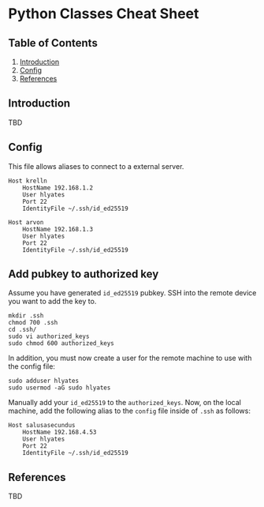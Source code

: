 # Python Classes Cheat Sheet

## Table of Contents
1. [Introduction](#introduction)
2. [Config](#main-class)
3. [References](#main-class)

## Introduction

TBD

## Config 

This file allows aliases to connect to a external server. 

```
Host krelln
    HostName 192.168.1.2
    User hlyates
    Port 22
    IdentityFile ~/.ssh/id_ed25519

Host arvon
    HostName 192.168.1.3
    User hlyates
    Port 22
    IdentityFile ~/.ssh/id_ed25519

```

## Add pubkey to authorized key 

Assume you have generated `id_ed25519` pubkey. SSH into the remote device you want to add the key to. 
```
mkdir .ssh
chmod 700 .ssh
cd .ssh/
sudo vi authorized_keys
sudo chmod 600 authorized_keys
```

In addition, you must now create a user for the remote machine to use with the config file: 
```
sudo adduser hlyates
sudo usermod -aG sudo hlyates
```

Manually add your `id_ed25519` to the `authorized_keys`. Now, on the local machine, add the following
alias to the `config` file inside of `.ssh` as follows: 

```
Host salusasecundus
    HostName 192.168.4.53
    User hlyates
    Port 22
    IdentityFile ~/.ssh/id_ed25519
```


## References
TBD